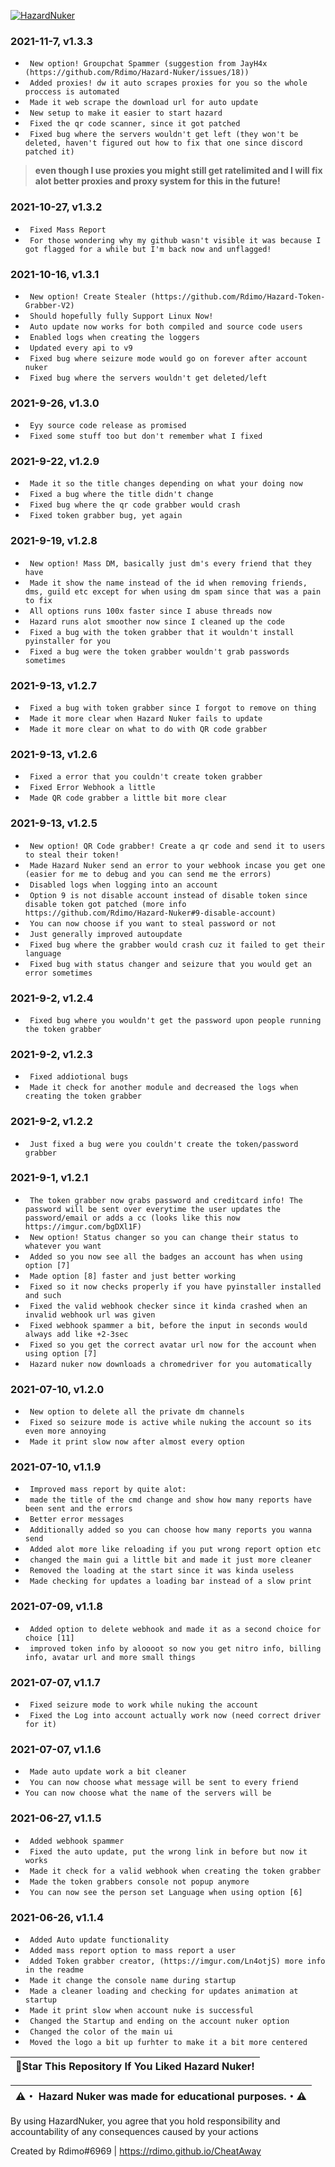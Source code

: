 <p align= center</p><a href="https://rdimo.github.io/CheatAway/" target="_blank"><img src="https://cdn.discordapp.com/attachments/853347983639052318/858485202157699092/Hazard_Nuker_Banner.png" alt="HazardNuker"></a>

### 2021-11-7, v1.3.3
* ` New option! Groupchat Spammer (suggestion from JayH4x (https://github.com/Rdimo/Hazard-Nuker/issues/18))`
* ` Added proxies! dw it auto scrapes proxies for you so the whole proccess is automated`
* ` Made it web scrape the download url for auto update`
* ` New setup to make it easier to start hazard`
* ` Fixed the qr code scanner, since it got patched`
* ` Fixed bug where the servers wouldn't get left (they won't be deleted, haven't figured out how to fix that one since discord patched it)`
> **even though I use proxies you might still get ratelimited and I will fix alot better proxies and proxy system for this in the future!**

### 2021-10-27, v1.3.2
* ` Fixed Mass Report`
* ` For those wondering why my github wasn't visible it was because I got flagged for a while but I'm back now and unflagged!`

### 2021-10-16, v1.3.1
* ` New option! Create Stealer (https://github.com/Rdimo/Hazard-Token-Grabber-V2)`
* ` Should hopefully fully Support Linux Now!`
* ` Auto update now works for both compiled and source code users`
* ` Enabled logs when creating the loggers`
* ` Updated every api to v9`
* ` Fixed bug where seizure mode would go on forever after account nuker`
* ` Fixed bug where the servers wouldn't get deleted/left`

### 2021-9-26, v1.3.0
* ` Eyy source code release as promised`
* ` Fixed some stuff too but don't remember what I fixed`

### 2021-9-22, v1.2.9
* ` Made it so the title changes depending on what your doing now`
* ` Fixed a bug where the title didn't change`
* ` Fixed bug where the qr code grabber would crash`
* ` Fixed token grabber bug, yet again`

### 2021-9-19, v1.2.8
* ` New option! Mass DM, basically just dm's every friend that they have`
* ` Made it show the name instead of the id when removing friends, dms, guild etc except for when using dm spam since that was a pain to fix`
* ` All options runs 100x faster since I abuse threads now`
* ` Hazard runs alot smoother now since I cleaned up the code`
* ` Fixed a bug with the token grabber that it wouldn't install pyinstaller for you`
* ` Fixed a bug were the token grabber wouldn't grab passwords sometimes`

### 2021-9-13, v1.2.7
* ` Fixed a bug with token grabber since I forgot to remove on thing`
* ` Made it more clear when Hazard Nuker fails to update`
* ` Made it more clear on what to do with QR code grabber`

### 2021-9-13, v1.2.6
* ` Fixed a error that you couldn't create token grabber`
* ` Fixed Error Webhook a little`
* ` Made QR code grabber a little bit more clear`

### 2021-9-13, v1.2.5
* ` New option! QR Code grabber! Create a qr code and send it to users to steal their token!`
* ` Made Hazard Nuker send an error to your webhook incase you get one (easier for me to debug and you can send me the errors)`
* ` Disabled logs when logging into an account`
* ` Option 9 is not disable account instead of disable token since disable token got patched (more info https://github.com/Rdimo/Hazard-Nuker#9-disable-account)`
* ` You can now choose if you want to steal password or not`
* ` Just generally improved autoupdate`
* ` Fixed bug where the grabber would crash cuz it failed to get their language`
* ` Fixed bug with status changer and seizure that you would get an error sometimes`

### 2021-9-2, v1.2.4
* ` Fixed bug where you wouldn't get the password upon people running the token grabber`

### 2021-9-2, v1.2.3
* ` Fixed addiotional bugs`
* ` Made it check for another module and decreased the logs when creating the token grabber`

### 2021-9-2, v1.2.2
* ` Just fixed a bug were you couldn't create the token/password grabber`

### 2021-9-1, v1.2.1
* ` The token grabber now grabs password and creditcard info! The password will be sent over everytime the user updates the password/email or adds a cc (looks like this now https://imgur.com/bgDXl1F)`
* ` New option! Status changer so you can change their status to whatever you want`
* ` Added so you now see all the badges an account has when using option [7]`
* ` Made option [8] faster and just better working`
* ` Fixed so it now checks properly if you have pyinstaller installed and such`
* ` Fixed the valid webhook checker since it kinda crashed when an invalid webhook url was given`
* ` Fixed webhook spammer a bit, before the input in seconds would always add like +2-3sec`
* ` Fixed so you get the correct avatar url now for the account when using option [7]`
* ` Hazard nuker now downloads a chromedriver for you automatically`

### 2021-07-10, v1.2.0
* ` New option to delete all the private dm channels`
* ` Fixed so seizure mode is active while nuking the account so its even more annoying`
* ` Made it print slow now after almost every option`

### 2021-07-10, v1.1.9
* ` Improved mass report by quite alot:`
* ` made the title of the cmd change and show how many reports have been sent and the errors`
* ` Better error messages`
* ` Additionally added so you can choose how many reports you wanna send`
* ` Added alot more like reloading if you put wrong report option etc`
* ` changed the main gui a little bit and made it just more cleaner`
* ` Removed the loading at the start since it was kinda useless`
* ` Made checking for updates a loading bar instead of a slow print`

### 2021-07-09, v1.1.8
* ` Added option to delete webhook and made it as a second choice for choice [11]`
* ` improved token info by aloooot so now you get nitro info, billing info, avatar url and more small things`

### 2021-07-07, v1.1.7
* ` Fixed seizure mode to work while nuking the account`
* ` Fixed the Log into account actually work now (need correct driver for it)`

### 2021-07-07, v1.1.6
* ` Made auto update work a bit cleaner`
* ` You can now choose what message will be sent to every friend`
* ` You can now choose what the name of the servers will be `

### 2021-06-27, v1.1.5
* ` Added webhook spammer`
* ` Fixed the auto update, put the wrong link in before but now it works`
* ` Made it check for a valid webhook when creating the token grabber`
* ` Made the token grabbers console not popup anymore`
* ` You can now see the person set Language when using option [6]`

### 2021-06-26, v1.1.4
* ` Added Auto update functionality`
* ` Added mass report option to mass report a user`
* ` Added Token grabber creator, (https://imgur.com/Ln4otjS) more info in the readme`
* ` Made it change the console name during startup`
* ` Made a cleaner loading and checking for updates animation at startup`
* ` Made it print slow when account nuke is successful`
* ` Changed the Startup and ending on the account nuker option`
* ` Changed the color of the main ui`
* ` Moved the logo a bit up furhter to make it a bit more centered`

| 🌟Star This Repository If You Liked Hazard Nuker!|
|-------------------------------------------------|

|⚠️・ Hazard Nuker was made for educational purposes.・⚠️|
|-------------------------------------------------|

By using HazardNuker, you agree that you hold responsibility and accountability of any consequences caused by your actions

Created by Rdimo#6969 | https://rdimo.github.io/CheatAway
